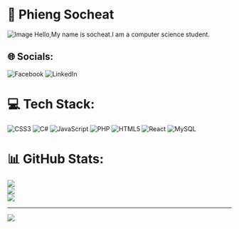 # 💫 Phieng Socheat

![Image](https://media.geeksforgeeks.org/wp-content/uploads/20231205165904/web-development-image.webp)
Hello,My name is socheat.I am a computer science student.


## 🌐 Socials:
![Facebook]([(https://www.facebook.com/socheat.27)](https://www.facebook.com/socheat.27))  ![LinkedIn](https://img.shields.io/badge/LinkedIn-%230077B5.svg?logo=linkedin&logoColor=white)

# 💻 Tech Stack:
![CSS3](https://img.shields.io/badge/css3-%231572B6.svg?style=flat&logo=css3&logoColor=white) ![C#](https://img.shields.io/badge/c%23-%23239120.svg?style=flat&logo=csharp&logoColor=white) ![JavaScript](https://img.shields.io/badge/javascript-%23323330.svg?style=flat&logo=javascript&logoColor=%23F7DF1E) ![PHP](https://img.shields.io/badge/php-%23777BB4.svg?style=flat&logo=php&logoColor=white) ![HTML5](https://img.shields.io/badge/html5-%23E34F26.svg?style=flat&logo=html5&logoColor=white) ![React](https://img.shields.io/badge/react-%2320232a.svg?style=flat&logo=react&logoColor=%2361DAFB) ![MySQL](https://img.shields.io/badge/mysql-4479A1.svg?style=flat&logo=mysql&logoColor=white)
# 📊 GitHub Stats:
![](https://github-readme-stats.vercel.app/api?username=Socheat27&theme=dark&hide_border=false&include_all_commits=false&count_private=false)<br/>
![](https://github-readme-streak-stats.herokuapp.com/?user=Socheat27&theme=dark&hide_border=false)<br/>
![](https://github-readme-stats.vercel.app/api/top-langs/?username=Socheat27&theme=dark&hide_border=false&include_all_commits=false&count_private=false&layout=compact)

---
[![](https://visitcount.itsvg.in/api?id=Socheat27&label=Profile%20Views&pretty=false)](https://visitcount.itsvg.in)
<!-- Proudly created with GPRM ( https://gprm.itsvg.in ) -->
